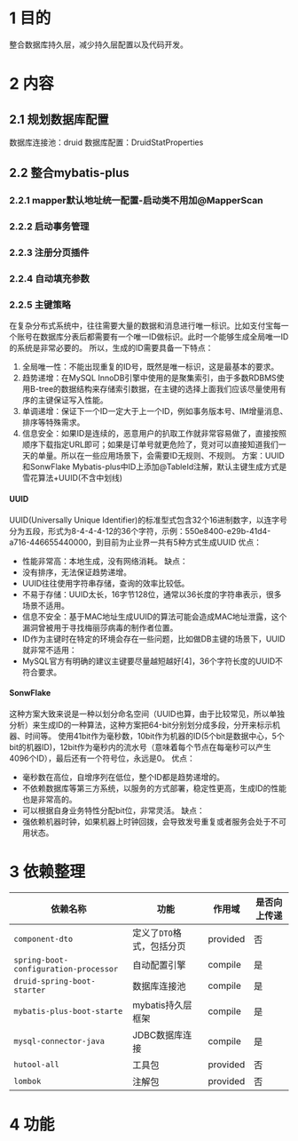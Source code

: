 
# 1 目的
整合数据库持久层，减少持久层配置以及代码开发。
# 2 内容
## 2.1 规划数据库配置
数据库连接池：druid
数据库配置：DruidStatProperties
## 2.2 整合mybatis-plus
### 2.2.1 mapper默认地址统一配置-启动类不用加@MapperScan
### 2.2.2 启动事务管理
### 2.2.3 注册分页插件
### 2.2.4 自动填充参数
### 2.2.5 主键策略
在复杂分布式系统中，往往需要大量的数据和消息进行唯一标识。比如支付宝每一个账号在数据库分表后都需要有一个唯一ID做标识。此时一个能够生成全局唯一ID的系统是非常必要的。
所以，生成的ID需要具备一下特点：
1. 全局唯一性：不能出现重复的ID号，既然是唯一标识，这是最基本的要求。
2. 趋势递增：在MySQL InnoDB引擎中使用的是聚集索引，由于多数RDBMS使用B-tree的数据结构来存储索引数据，在主键的选择上面我们应该尽量使用有序的主键保证写入性能。
3. 单调递增：保证下一个ID一定大于上一个ID，例如事务版本号、IM增量消息、排序等特殊需求。
4. 信息安全：如果ID是连续的，恶意用户的扒取工作就非常容易做了，直接按照顺序下载指定URL即可；如果是订单号就更危险了，竞对可以直接知道我们一天的单量。所以在一些应用场景下，会需要ID无规则、不规则。
方案：UUID和SonwFlake
Mybatis-plus中ID上添加@TableId注解，默认主键生成方式是雪花算法+UUID(不含中划线)
#### UUID
UUID(Universally Unique Identifier)的标准型式包含32个16进制数字，以连字号分为五段，形式为8-4-4-4-12的36个字符，示例：550e8400-e29b-41d4-a716-446655440000，到目前为止业界一共有5种方式生成UUID
优点：
* 性能非常高：本地生成，没有网络消耗。
缺点：
* 没有排序，无法保证趋势递增。
* UUID往往使用字符串存储，查询的效率比较低。
* 不易于存储：UUID太长，16字节128位，通常以36长度的字符串表示，很多场景不适用。
* 信息不安全：基于MAC地址生成UUID的算法可能会造成MAC地址泄露，这个漏洞曾被用于寻找梅丽莎病毒的制作者位置。
* ID作为主键时在特定的环境会存在一些问题，比如做DB主键的场景下，UUID就非常不适用：
* MySQL官方有明确的建议主键要尽量越短越好[4]，36个字符长度的UUID不符合要求。
#### SonwFlake
这种方案大致来说是一种以划分命名空间（UUID也算，由于比较常见，所以单独分析）来生成ID的一种算法，这种方案把64-bit分别划分成多段，分开来标示机器、时间等。
使用41bit作为毫秒数，10bit作为机器的ID(5个bit是数据中心，5个bit的机器ID)，12bit作为毫秒内的流水号（意味着每个节点在每毫秒可以产生4096个ID），最后还有一个符号位，永远是0。
优点：
* 毫秒数在高位，自增序列在低位，整个ID都是趋势递增的。
* 不依赖数据库等第三方系统，以服务的方式部署，稳定性更高，生成ID的性能也是非常高的。
* 可以根据自身业务特性分配bit位，非常灵活。
缺点：
* 强依赖机器时钟，如果机器上时钟回拨，会导致发号重复或者服务会处于不可用状态。
# 3 依赖整理
依赖名称 | 功能 | 作用域 | 是否向上传递
------ | ---- | ---- | ---- |
`component-dto` | 定义了`DTO`格式，包括分页 | provided| 否 |
`spring-boot-configuration-processor` | 自动配置引擎 | compile | 是 |
`druid-spring-boot-starter` | 数据库连接池 | compile | 是 |
`mybatis-plus-boot-starte` | mybatis持久层框架 | compile | 是 |
`mysql-connector-java` | JDBC数据库连接 | compile | 是 |
`hutool-all` | 工具包 | provided | 否 |
`lombok` | 注解包 | provided | 否 |
# 4 功能